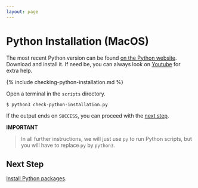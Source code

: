 ```yaml
---
layout: page
---
```


# Python Installation (MacOS)

The most recent Python version can be found [on the Python website](https://www.python.org/downloads/).
Download and install it.
If need be, you can always look on [Youtube](https://youtu.be/36Uu4Gn_A3o?t=112) for extra help.

{% include checking-python-installation.md %}

Open a terminal in the `scripts` directory.

```bash
$ python3 check-python-installation.py
```

If the output ends on `SUCCESS`, you can proceed with the [next step](python-packages.md).

**IMPORTANT**

> In all further instructions, we will just use `py` to run Python scripts, but you will have to replace `py` by `python3`.

## Next Step

[Install Python packages](packages.md).
